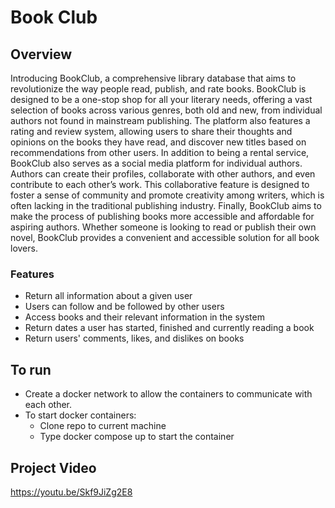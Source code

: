 # Book Club


## Overview
Introducing BookClub, a comprehensive library database that aims to revolutionize the way people read, publish, and rate books. BookClub is designed to be a one-stop shop for all your literary needs, offering a vast selection of books across various genres, both old and new, from individual authors not found in mainstream publishing. The platform also features a rating and review system, allowing users to share their thoughts and opinions on the books they have read, and discover new titles based on recommendations from other users. In addition to being a rental service, BookClub also serves as a social media platform for individual authors. Authors can create their profiles, collaborate with other authors, and even contribute to each other’s work. This collaborative feature is designed to foster a sense of community and promote creativity among writers, which is often lacking in the traditional publishing industry. Finally, BookClub aims to make the process of publishing books more accessible and affordable for aspiring authors. Whether someone is looking to read or publish their own novel, BookClub provides a convenient and accessible solution for all book lovers. 

### Features
- Return all information about a given user
- Users can follow and be followed by other users
- Access books and their relevant information in the system
- Return dates a user has started, finished and currently reading a book
- Return users' comments, likes, and dislikes on books

## To run
- Create a docker network to allow the containers to communicate with each other. 
- To start docker containers: 
   - Clone repo to current machine
   - Type docker compose up to start the container


## Project Video 
https://youtu.be/Skf9JiZg2E8
